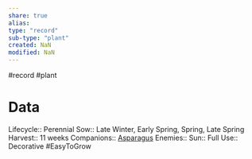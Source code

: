 ```yaml
---
share: true
alias: 
type: "record"
sub-type: "plant"
created: NaN 
modified: NaN
---
```

#record #plant 
# Data
Lifecycle:: Perennial
Sow:: Late Winter, Early Spring, Spring, Late Spring
Harvest:: 11 weeks
Companions:: [Asparagus](./Asparagus.md)
Enemies:: 
Sun:: Full
Use:: Decorative
#EasyToGrow 
